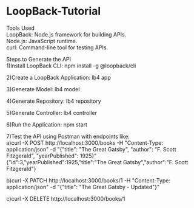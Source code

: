 # LoopBack-Tutorial

Tools Used<br>
LoopBack: Node.js framework for building APIs.<br>
Node.js: JavaScript runtime.<br>
curl: Command-line tool for testing APIs.<br>

Steps to Generate the API<br>
1)Install LoopBack CLI:
npm install -g @loopback/cli

2)Create a LoopBack Application:
lb4 app

3)Generate Model:
lb4 model

4)Generate Repository:
lb4 repository

5)Generate Controller:
lb4 controller

6)Run the Application:
npm start

7)Test the API using Postman with endpoints like:<br>
a)curl -X POST http://localhost:3000/books -H "Content-Type: application/json" -d "{\"title\": \"The Great Gatsby\", \"author\": \"F. Scott Fitzgerald\", \"yearPublished\": 1925}"
{"id":3,"yearPublished":1925,"title":"The Great Gatsby","author":"F. Scott Fitzgerald"}

b)curl -X PATCH http://localhost:3000/books/1 -H "Content-Type: application/json" -d "{\"title\": \"The Great Gatsby - Updated\"}"

c)curl -X DELETE http://localhost:3000/books/1









